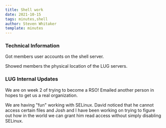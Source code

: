 ```yaml
---
title: Shell work
date: 2021-10-15
tags: minutes,shell
author: Steven Whitaker
template: minutes
---
```

### Technical Information

Got members user accounts on the shell server.

Showed members the physical location of the LUG servers.

### LUG Internal Updates

We are on week 2 of trying to become a RSO! Emailed another person in hopes to
get us a real organization.

We are having "fun" working with SELinux. David noticed that he cannot access
certain files and Josh and I have been working on trying to figure out how in
the world we can grant him read access without simply disabling SELinux.

